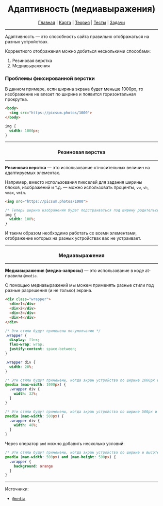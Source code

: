 <div align="center">

# Адаптивность (медиавыражения)

[Главная](https://github.com/dollaween/junior-roadmap/)
|
[Карта](/roadmap/README.md)
|
[Теория](/theory/README.md)
|
[Тесты](/tests/README.md)
|
[Задачи](/tasks/README.md)

</div>

---

Адаптивность — это способность сайта правильно отображаться на разных устройствах.

Корректного отображения можно добиться несколькими способами:
1. Резиновая верстка
2. Медиавыражения

### Проблемы фиксированной верстки

В данном примере, если ширина экрана будет меньше 1000px, то изображение не влезет по ширине и появится горизонтальная прокрутка.

```html
<body>
  <img src="https://picsum.photos/1000">
</body>
```

```css
img {
  width: 1000px;
}
```

---

<div align="center">

### Резиновая верстка

</div>

---

**Резиновая верстка** — это использование относительных величин на адаптируемых элементах.

Например, вместо использования пикселей для задания ширины блоков, изображений и т.д. — можно использовать проценты, `vw`, `vh`, `vmax`, `vmin`.

```html
<img src="https://picsum.photos/1000">
```

```css
/* Теперь ширина изображения будет подстраиваться под ширину родительского блока */
img {
  width: 100%;
}
```

И таким образом необходимо работать со всеми элементами, отображение которых на разных устройствах вас не устраивает.

---

<div align="center">

### Медиавыражения

</div>

---

**Медиавыражения (медиа-запросы)** — это использование в коде at-правила `@media`.

С помощью медиавыражений мы можем применять разные стили под разные разрешения (и не только) экрана.

```html
<div class="wrapper">
  <div>1</div>
  <div>2</div>
  <div>3</div>
  <div>4</div>
</div>
```

```css
/* Эти стили будут применены по-умолчанию */
.wrapper {
  display: flex;
  flex-wrap: wrap;
  justify-content: space-between;
}

.wrapper div {
  width: 20%;
}

/* Эти стили будут применены, когда экран устройства по ширине 1000px и меньше */
@media (max-width: 1000px) {
  .wrapper div {
    width: 32%;
  }
}

/* Эти стили будут применены, когда экран устройства по ширине 500px и меньше */
@media (max-width: 500px) {
  .wrapper div {
    width: 48%;
  }
}
```

Через оператор `and` можно добавить несколько условий:
```css
/* Эти стили будут применены, когда экран устройства по ширине и высоте до 500px */
@media (max-width: 500px) and (max-height: 500px) {
  .wrapper {
    background: orange
  }
}
```

---

Источники:
- [`@media`](https://developer.mozilla.org/ru/docs/Web/CSS/@media)

